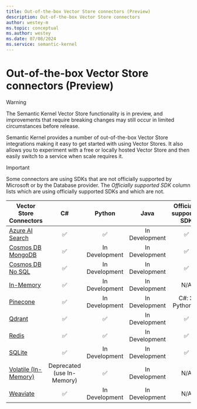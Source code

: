 ```yaml
---
title: Out-of-the-box Vector Store connectors (Preview)
description: Out-of-the-box Vector Store connectors
author: westey-m
ms.topic: conceptual
ms.author: westey
ms.date: 07/08/2024
ms.service: semantic-kernel
---
```

# Out-of-the-box Vector Store connectors (Preview)

> [!WARNING]
> The Semantic Kernel Vector Store functionality is in preview, and improvements that require breaking changes may still occur in limited circumstances before release.

Semantic Kernel provides a number of out-of-the-box Vector Store integrations making it easy to get started with using Vector Stores. It also allows you to experiment with a free or locally hosted Vector Store and then easily switch to a service when scale requires it.

> [!IMPORTANT]
> Some connectors are using SDKs that are not officially supported by Microsoft or by the Database provider. The *Officially supported SDK* column lists which are using officially supported SDKs and which are not.

| Vector Store Connectors                                    |  C#            | Python          | Java           | Officially supported SDK           |
|------------------------------------------------------------|:--------------:|:---------------:|:--------------:|:----------------------------------:|
| [Azure AI Search](./azure-ai-search-connector.md)          | ✅             | ✅             | In Development | ✅                                |
| [Cosmos DB MongoDB](./azure-cosmosdb-mongodb-connector.md) | ✅             | In Development  | In Development | ✅                                |
| [Cosmos DB No SQL](./azure-cosmosdb-nosql-connector.md)    | ✅             | In Development  | In Development | ✅                                |
| [In-Memory](./inmemory-connector.md)                       | ✅             | In Development  | In Development | N/A                               |
| [Pinecone](./pinecone-connector.md)                        | ✅             | In Development  | In Development | C#: ❌ Python: ✅                |
| [Qdrant](./qdrant-connector.md)                            | ✅             | ✅             | In Development | ✅                                |
| [Redis](./redis-connector.md)                              | ✅             | ✅             | In Development | ✅                                |
| [SQLite](./sqlite-connector.md)                            | ✅             | In Development  | In Development | ✅                               |
| [Volatile (In-Memory)](./volatile-connector.md)            | Deprecated (use In-Memory) | ✅             | In Development | N/A                                |
| [Weaviate](./weaviate-connector.md)                        | ✅             | In Development  | In Development | N/A                               |
